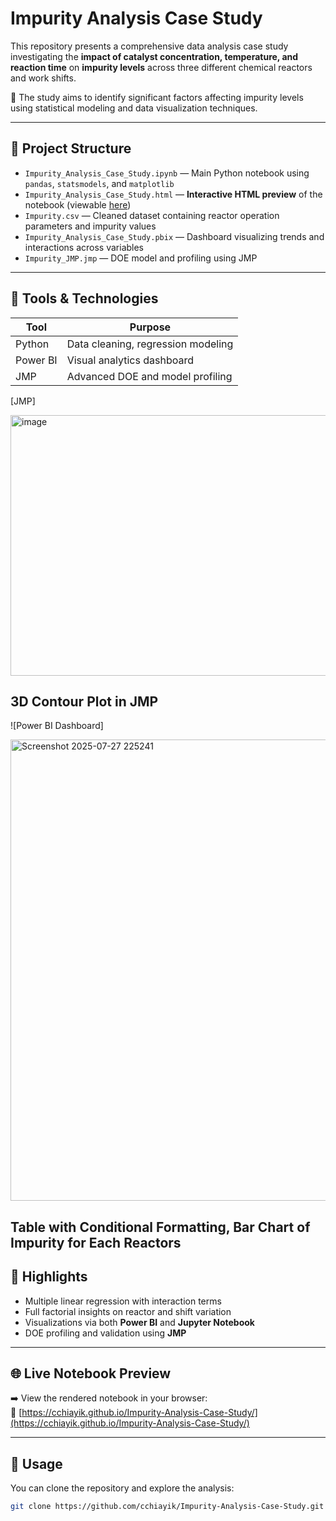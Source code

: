 # Impurity Analysis Case Study

This repository presents a comprehensive data analysis case study investigating the **impact of catalyst concentration, temperature, and reaction time** on **impurity levels** across three different chemical reactors and work shifts.

🔬 The study aims to identify significant factors affecting impurity levels using statistical modeling and data visualization techniques.

---

## 📁 Project Structure

- `Impurity_Analysis_Case_Study.ipynb` — Main Python notebook using `pandas`, `statsmodels`, and `matplotlib`
- `Impurity_Analysis_Case_Study.html` — **Interactive HTML preview** of the notebook (viewable [here](https://cchiayik.github.io/Impurity-Analysis-Case-Study/))
- `Impurity.csv` — Cleaned dataset containing reactor operation parameters and impurity values
- `Impurity_Analysis_Case_Study.pbix` — Dashboard visualizing trends and interactions across variables
- `Impurity_JMP.jmp` — DOE model and profiling using JMP

---

## 🚀 Tools & Technologies

| Tool         | Purpose                               |
|--------------|----------------------------------------|
| Python       | Data cleaning, regression modeling     |
| Power BI     | Visual analytics dashboard             |
| JMP          | Advanced DOE and model profiling       |

[JMP]

<img width="857" height="417" alt="image" src="https://github.com/user-attachments/assets/d7e87979-b2df-472e-a1ec-2e25b08c6172" />

3D Contour Plot in JMP
---

![Power BI Dashboard]

<img width="1316" height="738" alt="Screenshot 2025-07-27 225241" src="https://github.com/user-attachments/assets/536a690e-82d5-4b9e-8551-2b3590f2f6a8" />

Table with Conditional Formatting, Bar Chart of Impurity for Each Reactors
---

## 🔎 Highlights

- Multiple linear regression with interaction terms  
- Full factorial insights on reactor and shift variation  
- Visualizations via both **Power BI** and **Jupyter Notebook**
- DOE profiling and validation using **JMP**

---

## 🌐 Live Notebook Preview

➡️ View the rendered notebook in your browser:  
🔗 [https://cchiayik.github.io/Impurity-Analysis-Case-Study/](https://cchiayik.github.io/Impurity-Analysis-Case-Study/)

---

## 📌 Usage

You can clone the repository and explore the analysis:

```bash
git clone https://github.com/cchiayik/Impurity-Analysis-Case-Study.git
